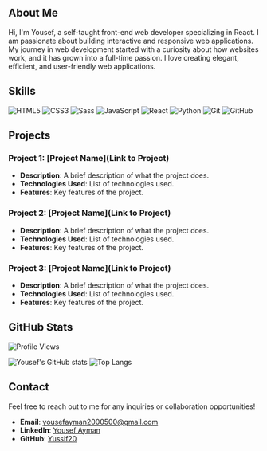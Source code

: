 ## About Me

Hi, I'm Yousef, a self-taught front-end web developer specializing in React. I am passionate about building interactive and responsive web applications. My journey in web development started with a curiosity about how websites work, and it has grown into a full-time passion. I love creating elegant, efficient, and user-friendly web applications.

## Skills

![HTML5](https://img.shields.io/badge/-HTML5-E34F26?style=flat-square&logo=html5&logoColor=white)
![CSS3](https://img.shields.io/badge/-CSS3-1572B6?style=flat-square&logo=css3)
![Sass](https://img.shields.io/badge/-Sass-CC6699?style=flat-square&logo=sass&logoColor=white)
![JavaScript](https://img.shields.io/badge/-JavaScript-F7DF1E?style=flat-square&logo=javascript&logoColor=black)
![React](https://img.shields.io/badge/-React-61DAFB?style=flat-square&logo=react&logoColor=black)
![Python](https://img.shields.io/badge/-Python-3776AB?style=flat-square&logo=python&logoColor=white)
![Git](https://img.shields.io/badge/-Git-F05032?style=flat-square&logo=git&logoColor=white)
![GitHub](https://img.shields.io/badge/-GitHub-181717?style=flat-square&logo=github)

## Projects

### Project 1: [Project Name](Link to Project)
- **Description**: A brief description of what the project does.
- **Technologies Used**: List of technologies used.
- **Features**: Key features of the project.

### Project 2: [Project Name](Link to Project)
- **Description**: A brief description of what the project does.
- **Technologies Used**: List of technologies used.
- **Features**: Key features of the project.

### Project 3: [Project Name](Link to Project)
- **Description**: A brief description of what the project does.
- **Technologies Used**: List of technologies used.
- **Features**: Key features of the project.

## GitHub Stats

![Profile Views](https://komarev.com/ghpvc/?username=yussif20&style=flat-square&color=blue)

![Yousef's GitHub stats](https://github-readme-stats.vercel.app/api?username=yussif20&show_icons=true&theme=radical)
![Top Langs](https://github-readme-stats.vercel.app/api/top-langs/?username=yussif20&layout=compact&theme=radical)

## Contact

Feel free to reach out to me for any inquiries or collaboration opportunities!

- **Email**: [yousefayman2000500@gmail.com](mailto:Yousefayman2000500@gmail.com)
- **LinkedIn**: [Yousef Ayman](https://www.linkedin.com/in/yousef-ayman-7116232b7)
- **GitHub**: [Yussif20](https://github.com/Yussif20)

